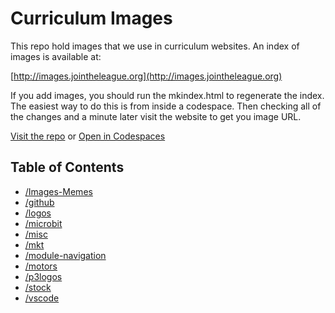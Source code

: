 # Curriculum Images

This repo hold  images that we use in curriculum websites. An index of images is available at:

   [http://images.jointheleague.org](http://images.jointheleague.org)

If you add images, you should run the mkindex.html to regenerate the index. The easiest 
way to do this is from inside a codespace. Then checking all of the changes and a minute later
visit the website to get you image URL. 

[Visit the repo](https://github.com/league-curriculum/images) or <a href="https://codespaces.new/league-curriculum/images" target="_blank" >Open in Codespaces</a>

## Table of Contents 

<!-- start generated content -->

- [/Images-Memes](/Images-Memes/README.md)
- [/github](/github/README.md)
- [/logos](/logos/README.md)
- [/microbit](/microbit/README.md)
- [/misc](/misc/README.md)
- [/mkt](/mkt/README.md)
- [/module-navigation](/module-navigation/README.md)
- [/motors](/motors/README.md)
- [/p3logos](/p3logos/README.md)
- [/stock](/stock/README.md)
- [/vscode](/vscode/README.md)
